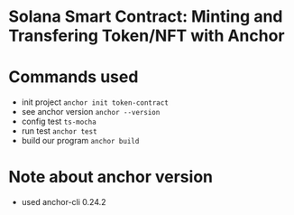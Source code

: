 # Solana Smart Contract: Minting and Transfering Token/NFT with Anchor

# Commands used
- init project `anchor init token-contract`
- see anchor version `anchor --version `
- config test `ts-mocha`
- run test `anchor test`
- build our program `anchor build`

# Note about anchor version
- used anchor-cli 0.24.2
